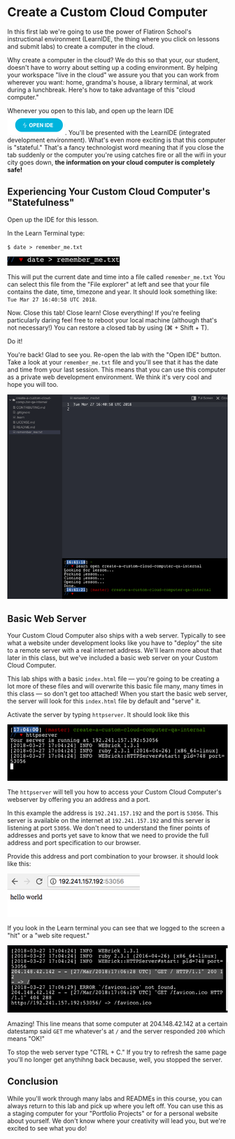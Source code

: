 # Create a Custom Cloud Computer

In this first lab we're going to use the power of Flatiron School's
instructional environment (LearnIDE, the thing where you click on lessons and
submit labs) to create a computer in the cloud.

Why create a computer in the cloud? We do this so that your, our student,
doesn't have to worry about setting up a coding environment. By helping your
workspace "live in the cloud" we assure you that you can work from wherever you
want: home, grandma's house, a library terminal, at work during a
lunchbreak. Here's how to take advantage of this "cloud computer."

Whenever you open to this lab, and open up the learn IDE <span
style="display:inline"><img src="./img/open_ide.png" alt="Button to open
IDE"/></span>. You'll be presented with the LearnIDE (integrated development
environment). What's even more exciting is that this computer is "stateful."
That's a fancy technologist word meaning that if you close the tab suddenly or
the computer you're using catches fire or all the wifi in your city goes down,
**the information on your cloud computer is completely safe!**

## Experiencing Your Custom Cloud Computer's "Statefulness"

Open up the IDE for this lesson.

In the Learn Terminal type:

`$ date > remember_me.txt`

![Redirect date command output to textfile](./img/redir_date.png)

This will put the current date and time into a file called `remember_me.txt`
You can select this file from the "File explorer" at left and see that your
file contains the date, time, timezone and year. It should look something like:
`Tue Mar 27 16:40:58 UTC 2018`.

Now. Close this tab! Close learn! Close everything! If you're feeling
particularly daring feel free to reboot your local machine (although that's not
necessary!) You can restore a closed tab by using (⌘ + Shift + T).

Do it!

You're back! Glad to see you. Re-open the lab with the "Open IDE" button.  Take
a look at your `remember_me.txt` file and you'll see that it has the date and
time from your last session. This means that you can use this computer as a
private web development environment.  We think it's very cool and hope you will
too.

![Resurrected tab has previously stored date output](./img/content_of_remember.png)

## Basic Web Server

Your Custom Cloud Computer also ships with a web server. Typically to see what
a website under development looks like you have to "deploy" the site to a
remote server with a real internet address. We'll learn more about that later
in this class, but we've included a basic web server on your Custom Cloud
Computer.

This lab ships with a basic `index.html` file &mdash; you're going to be
creating a lot more of these files and will overwrite this basic file many,
many times in this class &mdash; so don't get too attached! When you start the
basic web server, the server will look for this `index.html` file by default
and "serve" it.

Activate the server by typing `httpserver`. It should look like this

![Basic httpserver launch](./img/httpserver_command.png)

The `httpserver` will tell you how to access your Custom Cloud Computer's
webserver by offering you an address and a port.

In this example the address is `192.241.157.192` and the port is `53056`. This
server is available on the internet at `192.241.157.192` and this server is
listening at port `53056`. We don't need to understand the finer points of
addresses and ports yet save to know that we need to provide the full address
and port specification to our browser.

Provide this address and port combination to your browser. it should look like
this:

![Output of index.html page](./img/basic_index_html_display.png)

If you look in the Learn terminal you can see that we logged to the screen a
"hit" or a "web site request."

![Server output for the browser lookup](./img/server_output.png)

Amazing! This line means that some computer at 204.148.42.142 at a certain
datestamp said `GET` me whatever's at `/` and the server responded `200` which
means "OK!"

To stop the web server type "CTRL + C." If you try to refresh the same page
you'll no longer get anythihng back because, well, you stopped the server.

## Conclusion

While you'll work through many labs and READMEs in this course, you can always
return to this lab and pick up where you left off. You can use this as a
staging computer for your "Portfolio Projects" or for a personal website about
yourself. We don't know where your creativity will lead you, but we're excited
to see what you do!
